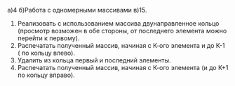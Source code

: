 а)4
б)Работа с одномерными массивами
в)15.
1. Реализовать с использованием массива двунаправленное
кольцо (просмотр возможен в обе стороны, от последнего
элемента можно перейти к первому).
2. Распечатать полученный массив, начиная с К-ого элемента
и до К-1 ( по кольцу влево).
3. Удалить из кольца первый и последний элементы.
4. Распечатать полученный массив, начиная с К-ого элемента
(и до К+1 по кольцу вправо).
